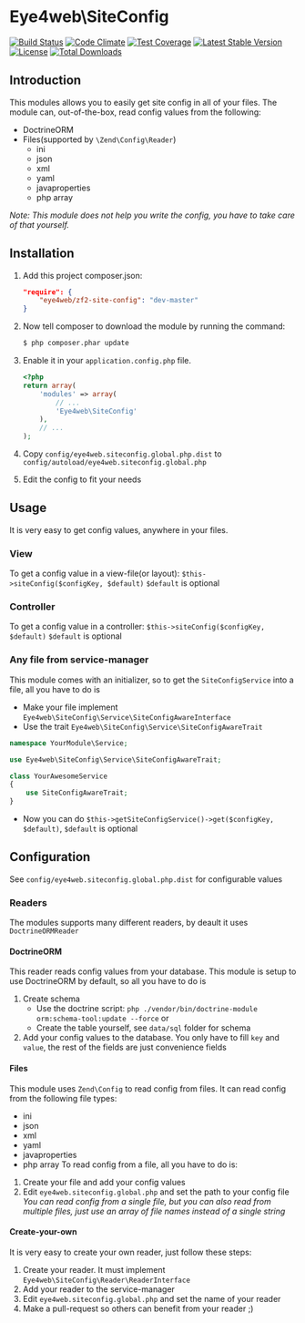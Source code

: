 # Eye4web\SiteConfig
[![Build Status](https://travis-ci.org/Eye4web/zf2-site-config.svg)](https://travis-ci.org/Eye4web/zf2-site-config)
[![Code Climate](https://codeclimate.com/github/Eye4web/zf2-site-config/badges/gpa.svg)](https://codeclimate.com/github/Eye4web/zf2-site-config)
[![Test Coverage](https://codeclimate.com/github/Eye4web/zf2-site-config/badges/coverage.svg)](https://codeclimate.com/github/Eye4web/zf2-site-config/coverage)
[![Latest Stable Version](https://poser.pugx.org/eye4web/zf2-site-config/v/stable)](https://packagist.org/packages/eye4web/zf2-site-config)
[![License](https://poser.pugx.org/eye4web/zf2-site-config/license)](https://packagist.org/packages/eye4web/zf2-site-config)
[![Total Downloads](https://poser.pugx.org/eye4web/zf2-site-config/downloads)](https://packagist.org/packages/eye4web/zf2-site-config)

## Introduction
This modules allows you to easily get site config in all of your files. 
The module can, out-of-the-box, read config values from the following:

* DoctrineORM
* Files(supported by `\Zend\Config\Reader`)
    * ini
    * json
    * xml
    * yaml
    * javaproperties
    * php array
    
_Note: This module does not help you write the config, you have to take care of that yourself._

## Installation
1. Add this project composer.json:

    ```json
    "require": {
        "eye4web/zf2-site-config": "dev-master"
    }
    ```

2. Now tell composer to download the module by running the command:

    ```bash
    $ php composer.phar update
    ```

3. Enable it in your `application.config.php` file.

    ```php
    <?php
    return array(
        'modules' => array(
            // ...
            'Eye4web\SiteConfig'
        ),
        // ...
    );
    ```

4. Copy `config/eye4web.siteconfig.global.php.dist` to `config/autoload/eye4web.siteconfig.global.php`

5. Edit the config to fit your needs

## Usage
It is very easy to get config values, anywhere in your files.
### View
To get a config value in a view-file(or layout): `$this->siteConfig($configKey, $default)`
`$default` is optional
### Controller
To get a config value in a controller: `$this->siteConfig($configKey, $default)`
`$default` is optional
### Any file from service-manager
This module comes with an initializer, so to get the `SiteConfigService` into a file, all you have to do is

+ Make your file implement `Eye4web\SiteConfig\Service\SiteConfigAwareInterface`
+ Use the trait `Eye4web\SiteConfig\Service\SiteConfigAwareTrait`

```php
namespace YourModule\Service;

use Eye4web\SiteConfig\Service\SiteConfigAwareTrait;

class YourAwesomeService
{
    use SiteConfigAwareTrait;
}
```

+ Now you can do `$this->getSiteConfigService()->get($configKey, $default)`, `$default` is optional

## Configuration
See `config/eye4web.siteconfig.global.php.dist` for configurable values
### Readers
The modules supports many different readers, by deault it uses `DoctrineORMReader`
#### DoctrineORM
This reader reads config values from your database. This module is setup to use DoctrineORM by default, so all you have to do is
1. Create schema
    * Use the doctrine script: `php ./vendor/bin/doctrine-module orm:schema-tool:update --force` or
    * Create the table yourself, see `data/sql` folder for schema
2. Add your config values to the database. You only have to fill `key` and `value`, the rest of the fields are just convenience fields
#### Files
This module uses `Zend\Config` to read config from files. It can read config from the following file types:
* ini
* json
* xml
* yaml
* javaproperties
* php array
To read config from a file, all you have to do is:
1. Create your file and add your config values
2. Edit `eye4web.siteconfig.global.php` and set the path to your config file
_You can read config from a single file, but you can also read from multiple files, just use an array of file names instead of a single string_    

#### Create-your-own
It is very easy to create your own reader, just follow these steps:
1. Create your reader. It must implement `Eye4web\SiteConfig\Reader\ReaderInterface`
2. Add your reader to the service-manager
3. Edit `eye4web.siteconfig.global.php` and set the name of your reader
4. Make a pull-request so others can benefit from your reader ;)
